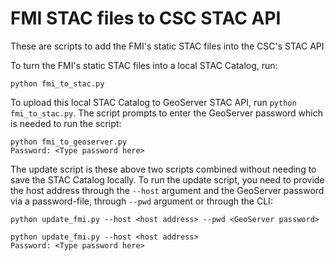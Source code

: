 # FMI STAC files to CSC STAC API

These are scripts to add the FMI's static STAC files into the CSC's STAC API

To turn the FMI's static STAC files into a local STAC Catalog, run:
```
python fmi_to_stac.py
```

To upload this local STAC Catalog to GeoServer STAC API, run `python fmi_to_stac.py`. The script prompts to enter the GeoServer password which is needed to run the script:
```
python fmi_to_geoserver.py
Password: <Type password here>
```

The update script is these above two scripts combined without needing to save the STAC Catalog locally. To run the update script, you need to provide the host address through the `--host` argument and the GeoServer password via a password-file, through `--pwd` argument or through the CLI:
```
python update_fmi.py --host <host address> --pwd <GeoServer password>
```
```
python update_fmi.py --host <host address>
Password: <Type password here>
```

